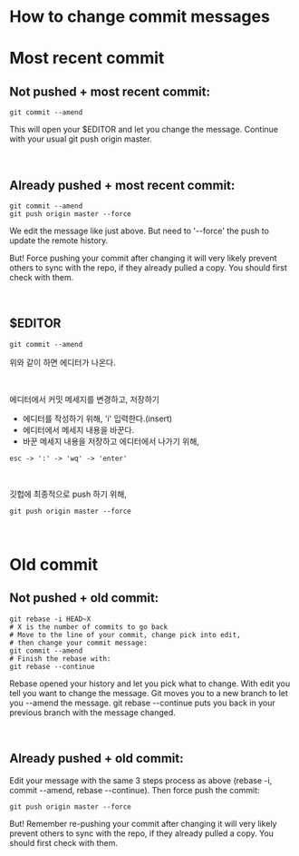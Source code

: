 # How to change commit messages

# Most recent commit

## Not pushed + most recent commit:

```
git commit --amend
```

This will open your $EDITOR and let you change the message. Continue with your usual git push origin master.

<br>

## Already pushed + most recent commit:

```
git commit --amend
git push origin master --force
```

We edit the message like just above. But need to '--force' the push to update the remote history.

But! Force pushing your commit after changing it will very likely prevent others to sync with the repo, if they already pulled a copy. You should first check with them.

<br>

## $EDITOR

```
git commit --amend
```

위와 같이 하면 에디터가 나온다.

<br>

에디터에서 커밋 메세지를 변경하고, 저장하기
- 에디터를 작성하기 위해, 'i' 입력한다.(insert)
- 에디터에서 메세지 내용을 바꾼다.
- 바꾼 메세지 내용을 저장하고 에디터에서 나가기 위해, 

```
esc -> ':' -> 'wq' -> 'enter'
```

<br>

깃헙에 최종적으로 push 하기 위해,

```
git push origin master --force
```
<br>

# Old commit

## Not pushed + old commit:

```
git rebase -i HEAD~X
# X is the number of commits to go back
# Move to the line of your commit, change pick into edit,
# then change your commit message:
git commit --amend
# Finish the rebase with:
git rebase --continue
```

Rebase opened your history and let you pick what to change. With edit you tell you want to change the message. Git moves you to a new branch to let you --amend the message. git rebase --continue puts you back in your previous branch with the message changed.

<br>

## Already pushed + old commit:

Edit your message with the same 3 steps process as above (rebase -i, commit --amend, rebase --continue). Then force push the commit:

```
git push origin master --force
```

But! Remember re-pushing your commit after changing it will very likely prevent others to sync with the repo, if they already pulled a copy. You should first check with them.